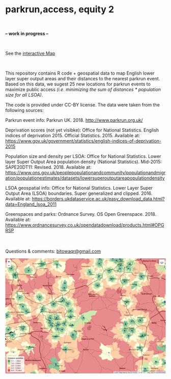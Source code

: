 
# parkrun,access, equity 2

<br>

  **– work in progress –**

<br>

See the [interactive Map](http://142.93.42.196:3838)

<br>

  This repository contains R code + geospatial data to map English lower layer super output areas and their distances to the nearest parkrun event. Based on this data, we sugest 25 new locations for parkrun events to maximize public access *(i.e. minimizing the sum of distances * population size for all LSOA)*.
  
The code is provided under CC-BY license. The data were taken from the following sources:

Parkrun event info: 
Parkrun UK. 2018. http://www.parkrun.org.uk/

Deprivation scores (not yet visibke): 
Office for National Statistics. English indices of deprivation 2015. Official Statistics. 2015. Available at: https://www.gov.uk/government/statistics/english-indices-of-deprivation-2015 

Population size and density per LSOA: 
Office for National Statistics. Lower layer Super Output Area population density (National Statistics). Mid-2015: SAPE20DT11: Revised. 2018. Available at: https://www.ons.gov.uk/peoplepopulationandcommunity/populationandmigration/populationestimates/datasets/lowersuperoutputareapopulationdensity 

LSOA geospatial info: 
Office for National Statistics. Lower Layer Super Output Area (LSOA) boundaries. Super generalized and clipped. 2016. Available at: https://borders.ukdataservice.ac.uk/easy_download_data.html?data=England_lsoa_2011

Greenspaces and parks:
Ordnance Survey. OS Open Greenspace. 2018. Available at: https://www.ordnancesurvey.co.uk/opendatadownload/products.html#OPGRSP 	


<br><br>
Questions & comments: bitowaqr@gmail.com 


![Distance to the nearest parkrun event around Sheffield](https://github.com/bitowaqr/parkrun_access_equity/raw/master/Untitled.png)


